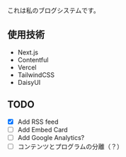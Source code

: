 これは私のブログシステムです。

## 使用技術
- Next.js
- Contentful
- Vercel
- TailwindCSS
- DaisyUI

## TODO

- [x] Add RSS feed
- [ ] Add Embed Card
- [ ] Add Google Analytics?
- [ ] コンテンツとプログラムの分離（？）